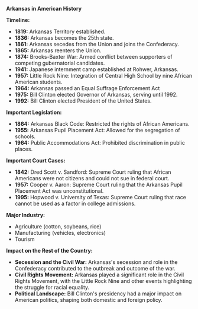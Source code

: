 **Arkansas in American History**

**Timeline:**

* **1819:** Arkansas Territory established.
* **1836:** Arkansas becomes the 25th state.
* **1861:** Arkansas secedes from the Union and joins the Confederacy.
* **1865:** Arkansas reenters the Union.
* **1874:** Brooks-Baxter War: Armed conflict between supporters of competing gubernatorial candidates.
* **1941:** Japanese internment camp established at Rohwer, Arkansas.
* **1957:** Little Rock Nine: Integration of Central High School by nine African American students.
* **1964:** Arkansas passed an Equal Suffrage Enforcement Act
* **1975:** Bill Clinton elected Governor of Arkansas, serving until 1992.
* **1992:** Bill Clinton elected President of the United States.

**Important Legislation:**

* **1864:** Arkansas Black Code: Restricted the rights of African Americans.
* **1955:** Arkansas Pupil Placement Act: Allowed for the segregation of schools.
* **1964:** Public Accommodations Act: Prohibited discrimination in public places.

**Important Court Cases:**

* **1842:** Dred Scott v. Sandford: Supreme Court ruling that African Americans were not citizens and could not sue in federal court.
* **1957:** Cooper v. Aaron: Supreme Court ruling that the Arkansas Pupil Placement Act was unconstitutional.
* **1995:** Hopwood v. University of Texas: Supreme Court ruling that race cannot be used as a factor in college admissions.

**Major Industry:**

* Agriculture (cotton, soybeans, rice)
* Manufacturing (vehicles, electronics)
* Tourism

**Impact on the Rest of the Country:**

* **Secession and the Civil War:** Arkansas's secession and role in the Confederacy contributed to the outbreak and outcome of the war.
* **Civil Rights Movement:** Arkansas played a significant role in the Civil Rights Movement, with the Little Rock Nine and other events highlighting the struggle for racial equality.
* **Political Landscape:** Bill Clinton's presidency had a major impact on American politics, shaping both domestic and foreign policy.